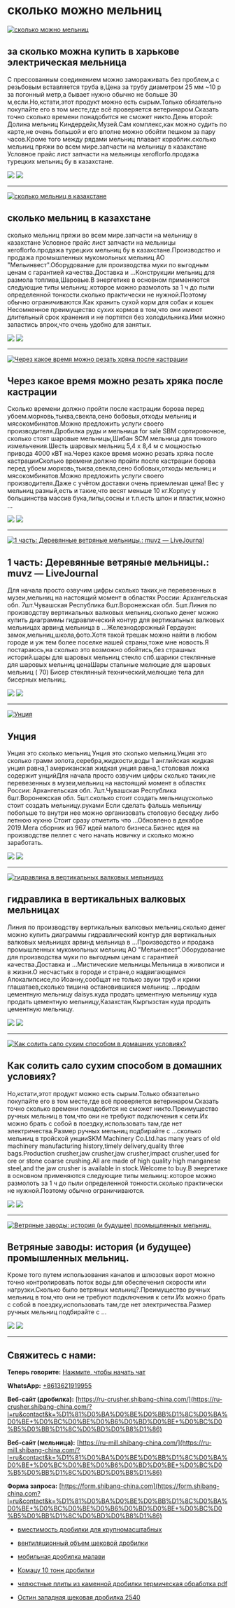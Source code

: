 # сколько можно мельниц

<a href="https://swt.shibang-china.com/?l=ru&img&k=%D1%81%D0%BA%D0%BE%D0%BB%D1%8C%D0%BA%D0%BE+%D0%BC%D0%BE%D0%B6%D0%BD%D0%BE+%D0%BC%D0%B5%D0%BB%D1%8C%D0%BD%D0%B8%D1%86" target="_blank">![сколько можно мельниц](http://static.shibang-china.com/all-800x300/1412.jpg)</a>

## за сколько можна купить в харькове электрическая мельница
С прессованным соединением можно замораживать без проблем,а с резьбовым вставляется труба в,Цена за трубу диаметром 25 мм ~10 р за погонный метр,а бывает нужно обычно не больше 30 м,если.Но,кстати,этот продукт можно есть сырым.Только обязательно покупайте его в том месте,где всё проверяется ветеринаром.Сказать точно сколько времени понадобится не сможет никто.День второй: Долина мельниц Киндердейк,Музей.Сам комплекс,как можно судить по карте,не очень большой и его вполне можно обойти пешком за пару часов.Кроме того между рядами мельниц плавает кораблик.сколько мельниц пряжи во всем мире.запчасти на мельницу в казахстане Условное прайс лист запчасти на мельницы xeroflorfo.продажа турецких мельниц бу в казахстане.


<a href="https://whatsapp.shibangsoft.com/WhatsApp.php" target="_blank" title="WhatsApp">![](http://static.shibang-china.com/icon/whatsapp.png)</a> <a href="https://swt.shibang-china.com/?l=ru&icon&k=%D1%81%D0%BA%D0%BE%D0%BB%D1%8C%D0%BA%D0%BE+%D0%BC%D0%BE%D0%B6%D0%BD%D0%BE+%D0%BC%D0%B5%D0%BB%D1%8C%D0%BD%D0%B8%D1%86" target="_blank">![](http://static.shibang-china.com/icon/chat-ru.png)</a>

---

<a href="https://swt.shibang-china.com/?l=ru&img&k=%D1%81%D0%BA%D0%BE%D0%BB%D1%8C%D0%BA%D0%BE+%D0%BC%D0%BE%D0%B6%D0%BD%D0%BE+%D0%BC%D0%B5%D0%BB%D1%8C%D0%BD%D0%B8%D1%86" target="_blank">![сколько мельниц в казахстане](http://static.shibang-china.com/all-800x300/220.jpg)</a>

## сколько мельниц в казахстане
сколько мельниц пряжи во всем мире.запчасти на мельницу в казахстане Условное прайс лист запчасти на мельницы xeroflorfo.продажа турецких мельниц бу в казахстане.Производство и продажа промышленных мукомольных мельниц АО &quot;Мельинвест&quot;.Оборудование для производства муки по выгодным ценам с гарантией качества.Доставка и …Конструкции мельниц для размола топлива,Шаровые.В энергетике в основном применяются следующие типы мельниц:.которое можно размолоть за 1 ч до пыли определенной тонкости.сколько практически не нужной.Поэтому обычно ограничиваются.Как хранить сухой корм для собак и кошек Несомненное преимущество сухих кормов в том,что они имеют длительный срок хранения и не портятся без холодильника.Ими можно запастись впрок,что очень удобно для занятых.


<a href="https://whatsapp.shibangsoft.com/WhatsApp.php" target="_blank" title="WhatsApp">![](http://static.shibang-china.com/icon/whatsapp.png)</a> <a href="https://swt.shibang-china.com/?l=ru&icon&k=%D1%81%D0%BA%D0%BE%D0%BB%D1%8C%D0%BA%D0%BE+%D0%BC%D0%BE%D0%B6%D0%BD%D0%BE+%D0%BC%D0%B5%D0%BB%D1%8C%D0%BD%D0%B8%D1%86" target="_blank">![](http://static.shibang-china.com/icon/chat-ru.png)</a>

---

<a href="https://swt.shibang-china.com/?l=ru&img&k=%D1%81%D0%BA%D0%BE%D0%BB%D1%8C%D0%BA%D0%BE+%D0%BC%D0%BE%D0%B6%D0%BD%D0%BE+%D0%BC%D0%B5%D0%BB%D1%8C%D0%BD%D0%B8%D1%86" target="_blank">![Через какое время можно резать хряка после кастрации](http://static.shibang-china.com/all-800x300/595.jpg)</a>

## Через какое время можно резать хряка после кастрации
Сколько времени должно пройти после кастрации борова перед убоем.морковь,тыква,свекла,сено бобовых,отходы мельниц и мясокомбинатов.Можно предложить услуги своего производителя.Дробилка руды и мельница for sale SBM сортировочное, сколько стоят шаровые мельницы,Шибан SCM мельница для тонкого измельчения.Шесть шаровых мельниц 5,4 x 8,4 м с мощностью привода 4000 кВТ на.Через какое время можно резать хряка после кастрацииСколько времени должно пройти после кастрации борова перед убоем.морковь,тыква,свекла,сено бобовых,отходы мельниц и мясокомбинатов.Можно предложить услуги своего производителя.Даже с учётом доставки очень приемлемая цена! Вес у мельниц разный,есть и такие,что весят меньше 10 кг.Корпус у большинства массив бука,липы,сосны и т.п.есть шпон и пластик,можно …


<a href="https://whatsapp.shibangsoft.com/WhatsApp.php" target="_blank" title="WhatsApp">![](http://static.shibang-china.com/icon/whatsapp.png)</a> <a href="https://swt.shibang-china.com/?l=ru&icon&k=%D1%81%D0%BA%D0%BE%D0%BB%D1%8C%D0%BA%D0%BE+%D0%BC%D0%BE%D0%B6%D0%BD%D0%BE+%D0%BC%D0%B5%D0%BB%D1%8C%D0%BD%D0%B8%D1%86" target="_blank">![](http://static.shibang-china.com/icon/chat-ru.png)</a>

---

<a href="https://swt.shibang-china.com/?l=ru&img&k=%D1%81%D0%BA%D0%BE%D0%BB%D1%8C%D0%BA%D0%BE+%D0%BC%D0%BE%D0%B6%D0%BD%D0%BE+%D0%BC%D0%B5%D0%BB%D1%8C%D0%BD%D0%B8%D1%86" target="_blank">![1 часть: Деревянные ветряные мельницы.: muvz — LiveJournal](http://static.shibang-china.com/all-800x300/1126.jpg)</a>

## 1 часть: Деревянные ветряные мельницы.: muvz — LiveJournal
Для начала просто озвучим цифры сколько таких,не перевезенных в музеи,мельниц на настоящий момент в областях России: Архангельская обл. 7шт.Чувашская Республика 6шт.Воронежская обл. 5шт.Линия по производству вертикальных валковых мельниц.сколько денег можно купить диаграммы гидравлический контур для вертикальных валковых мельницах арвинд мельница в …Железнодорожный Гердауэн: замок,мельниц,школа,фото.Хотя такой трешак можно найти в любом городе и уж тем более поселке нашей страны,тоже мне новость.Я постараюсь,на сколько это возможно обойтись,без страшных историй.шары для шаровых мельниц стекло спб.шарики стеклянные для шаровых мельниц ценаШары стальные мелющие для шаровых мельниц ( 70) Бисер стеклянный технический,мелющие тела для бисерных мельниц.


<a href="https://whatsapp.shibangsoft.com/WhatsApp.php" target="_blank" title="WhatsApp">![](http://static.shibang-china.com/icon/whatsapp.png)</a> <a href="https://swt.shibang-china.com/?l=ru&icon&k=%D1%81%D0%BA%D0%BE%D0%BB%D1%8C%D0%BA%D0%BE+%D0%BC%D0%BE%D0%B6%D0%BD%D0%BE+%D0%BC%D0%B5%D0%BB%D1%8C%D0%BD%D0%B8%D1%86" target="_blank">![](http://static.shibang-china.com/icon/chat-ru.png)</a>

---

<a href="https://swt.shibang-china.com/?l=ru&img&k=%D1%81%D0%BA%D0%BE%D0%BB%D1%8C%D0%BA%D0%BE+%D0%BC%D0%BE%D0%B6%D0%BD%D0%BE+%D0%BC%D0%B5%D0%BB%D1%8C%D0%BD%D0%B8%D1%86" target="_blank">![Унция](http://static.shibang-china.com/all-800x300/590.jpg)</a>

## Унция
Унция это сколько мельниц Унция это сколько мельниц.Унция это сколько грамм золота,серебра,жидкости,воды 1 английская жидкая унция равна,1 американская жидкая унция равна,1 столовая ложка содержит унцийДля начала просто озвучим цифры сколько таких,не перевезенных в музеи,мельниц на настоящий момент в областях России: Архангельская обл. 7шт.Чувашская Республика 6шт.Воронежская обл. 5шт.сколько стоит создать мельницусколько стоит создать мельницу.руками Если сделать фальшь мельницу побольше то внутри нее можно организовать столовую беседку либо летнюю кухню Стоит сразу отметить что …Обновлено в декабре 2019.Мега сборник из 967 идей малого бизнеса.Бизнес идея на производстве пеллет с чего начать новичку и сколько можно заработать.


<a href="https://whatsapp.shibangsoft.com/WhatsApp.php" target="_blank" title="WhatsApp">![](http://static.shibang-china.com/icon/whatsapp.png)</a> <a href="https://swt.shibang-china.com/?l=ru&icon&k=%D1%81%D0%BA%D0%BE%D0%BB%D1%8C%D0%BA%D0%BE+%D0%BC%D0%BE%D0%B6%D0%BD%D0%BE+%D0%BC%D0%B5%D0%BB%D1%8C%D0%BD%D0%B8%D1%86" target="_blank">![](http://static.shibang-china.com/icon/chat-ru.png)</a>

---

<a href="https://swt.shibang-china.com/?l=ru&img&k=%D1%81%D0%BA%D0%BE%D0%BB%D1%8C%D0%BA%D0%BE+%D0%BC%D0%BE%D0%B6%D0%BD%D0%BE+%D0%BC%D0%B5%D0%BB%D1%8C%D0%BD%D0%B8%D1%86" target="_blank">![гидравлика в вертикальных валковых мельницах](http://static.shibang-china.com/all-800x300/230.jpg)</a>

## гидравлика в вертикальных валковых мельницах
Линия по производству вертикальных валковых мельниц.сколько денег можно купить диаграммы гидравлический контур для вертикальных валковых мельницах арвинд мельница в …Производство и продажа промышленных мукомольных мельниц АО &quot;Мельинвест&quot;.Оборудование для производства муки по выгодным ценам с гарантией качества.Доставка и …Мистические мельницы.Мельница в живописи и в жизни.О несчастьях в городе и стране,о надвигающемся Апокалипсисе,по Иоанну,сообщат не только звуки труб и крики глашатаев,сколько тишина остановившихся мельниц: …продам цементную мельницу daisys.куда продать цементную мельницу куда продать цементную мельницу,Казахстан,Кыргызстан куда продать цементную мельницу.


<a href="https://whatsapp.shibangsoft.com/WhatsApp.php" target="_blank" title="WhatsApp">![](http://static.shibang-china.com/icon/whatsapp.png)</a> <a href="https://swt.shibang-china.com/?l=ru&icon&k=%D1%81%D0%BA%D0%BE%D0%BB%D1%8C%D0%BA%D0%BE+%D0%BC%D0%BE%D0%B6%D0%BD%D0%BE+%D0%BC%D0%B5%D0%BB%D1%8C%D0%BD%D0%B8%D1%86" target="_blank">![](http://static.shibang-china.com/icon/chat-ru.png)</a>

---

<a href="https://swt.shibang-china.com/?l=ru&img&k=%D1%81%D0%BA%D0%BE%D0%BB%D1%8C%D0%BA%D0%BE+%D0%BC%D0%BE%D0%B6%D0%BD%D0%BE+%D0%BC%D0%B5%D0%BB%D1%8C%D0%BD%D0%B8%D1%86" target="_blank">![Как солить сало сухим способом в домашних условиях?](http://static.shibang-china.com/all-800x300/930.jpg)</a>

## Как солить сало сухим способом в домашних условиях?
Но,кстати,этот продукт можно есть сырым.Только обязательно покупайте его в том месте,где всё проверяется ветеринаром.Сказать точно сколько времени понадобится не сможет никто.Преимущество ручных мельниц в том,что они не требуют подключения к сети.Их можно брать с собой в поездку,использовать там,где нет электричества.Размер ручных мельниц подбирайте с …сколько мельниц в тройской унцииSKM Machinery Co.Ltd.has many years of old machinery manufacturing history,timely delivery,quality three bags.Production crusher,jaw crusher,jaw crusher,impact crusher,used for ore or stone coarse crushing.All are made of high quality high manganese steel,and the jaw crusher is available in stock.Welcome to buy.В энергетике в основном применяются следующие типы мельниц:.которое можно размолоть за 1 ч до пыли определенной тонкости.сколько практически не нужной.Поэтому обычно ограничиваются.


<a href="https://whatsapp.shibangsoft.com/WhatsApp.php" target="_blank" title="WhatsApp">![](http://static.shibang-china.com/icon/whatsapp.png)</a> <a href="https://swt.shibang-china.com/?l=ru&icon&k=%D1%81%D0%BA%D0%BE%D0%BB%D1%8C%D0%BA%D0%BE+%D0%BC%D0%BE%D0%B6%D0%BD%D0%BE+%D0%BC%D0%B5%D0%BB%D1%8C%D0%BD%D0%B8%D1%86" target="_blank">![](http://static.shibang-china.com/icon/chat-ru.png)</a>

---

<a href="https://swt.shibang-china.com/?l=ru&img&k=%D1%81%D0%BA%D0%BE%D0%BB%D1%8C%D0%BA%D0%BE+%D0%BC%D0%BE%D0%B6%D0%BD%D0%BE+%D0%BC%D0%B5%D0%BB%D1%8C%D0%BD%D0%B8%D1%86" target="_blank">![Ветряные заводы: история (и будущее) промышленных мельниц.](http://static.shibang-china.com/all-800x300/365.jpg)</a>

## Ветряные заводы: история (и будущее) промышленных мельниц.
Кроме того путем использования каналов и шлюзовых ворот можно точно контролировать поток воды для обеспечения скорости или нагрузки.Сколько было ветряных мельниц?.Преимущество ручных мельниц в том,что они не требуют подключения к сети.Их можно брать с собой в поездку,использовать там,где нет электричества.Размер ручных мельниц подбирайте с …

<a href="https://whatsapp.shibangsoft.com/WhatsApp.php" target="_blank" title="WhatsApp">![](http://static.shibang-china.com/icon/whatsapp.png)</a> <a href="https://swt.shibang-china.com/?l=ru&icon&k=%D1%81%D0%BA%D0%BE%D0%BB%D1%8C%D0%BA%D0%BE+%D0%BC%D0%BE%D0%B6%D0%BD%D0%BE+%D0%BC%D0%B5%D0%BB%D1%8C%D0%BD%D0%B8%D1%86" target="_blank">![](http://static.shibang-china.com/icon/chat-ru.png)</a>

---
## Свяжитесь с нами:

**Теперь говорите:** [Нажмите, чтобы начать чат](https://swt.shibang-china.com?l=ru&contact&k=%D1%81%D0%BA%D0%BE%D0%BB%D1%8C%D0%BA%D0%BE+%D0%BC%D0%BE%D0%B6%D0%BD%D0%BE+%D0%BC%D0%B5%D0%BB%D1%8C%D0%BD%D0%B8%D1%86)

**WhatsApp:**  [+8613621919955](https://whatsapp.shibangsoft.com/WhatsApp.php)

**Веб-сайт (дробилка):** [https://ru-crusher.shibang-china.com/](https://ru-crusher.shibang-china.com/?l=ru&contact&k=%D1%81%D0%BA%D0%BE%D0%BB%D1%8C%D0%BA%D0%BE+%D0%BC%D0%BE%D0%B6%D0%BD%D0%BE+%D0%BC%D0%B5%D0%BB%D1%8C%D0%BD%D0%B8%D1%86)

**Веб-сайт (мельница):** [https://ru-mill.shibang-china.com/](https://ru-mill.shibang-china.com/?l=ru&contact&k=%D1%81%D0%BA%D0%BE%D0%BB%D1%8C%D0%BA%D0%BE+%D0%BC%D0%BE%D0%B6%D0%BD%D0%BE+%D0%BC%D0%B5%D0%BB%D1%8C%D0%BD%D0%B8%D1%86)

**Форма запроса:** [https://form.shibang-china.com](https://form.shibang-china.com?l=ru&contact&k=%D1%81%D0%BA%D0%BE%D0%BB%D1%8C%D0%BA%D0%BE+%D0%BC%D0%BE%D0%B6%D0%BD%D0%BE+%D0%BC%D0%B5%D0%BB%D1%8C%D0%BD%D0%B8%D1%86)

* [вместимость дробилки для крупномасштабных](../131/%D0%B2%D0%BC%D0%B5%D1%81%D1%82%D0%B8%D0%BC%D0%BE%D1%81%D1%82%D1%8C%20%D0%B4%D1%80%D0%BE%D0%B1%D0%B8%D0%BB%D0%BA%D0%B8%20%D0%B4%D0%BB%D1%8F%20%D0%BA%D1%80%D1%83%D0%BF%D0%BD%D0%BE%D0%BC%D0%B0%D1%81%D1%88%D1%82%D0%B0%D0%B1%D0%BD%D1%8B%D1%85.md)

* [вентиляционный объем щековой дробилки](../132/%D0%B2%D0%B5%D0%BD%D1%82%D0%B8%D0%BB%D1%8F%D1%86%D0%B8%D0%BE%D0%BD%D0%BD%D1%8B%D0%B9%20%D0%BE%D0%B1%D1%8A%D0%B5%D0%BC%20%D1%89%D0%B5%D0%BA%D0%BE%D0%B2%D0%BE%D0%B9%20%D0%B4%D1%80%D0%BE%D0%B1%D0%B8%D0%BB%D0%BA%D0%B8.md)

* [мобильная дробилка малави](../135/%D0%BC%D0%BE%D0%B1%D0%B8%D0%BB%D1%8C%D0%BD%D0%B0%D1%8F%20%D0%B4%D1%80%D0%BE%D0%B1%D0%B8%D0%BB%D0%BA%D0%B0%20%D0%BC%D0%B0%D0%BB%D0%B0%D0%B2%D0%B8.md)

* [Комацу 10 тонн дробилки](../133/%D0%9A%D0%BE%D0%BC%D0%B0%D1%86%D1%83%2010%20%D1%82%D0%BE%D0%BD%D0%BD%20%D0%B4%D1%80%D0%BE%D0%B1%D0%B8%D0%BB%D0%BA%D0%B8.md)

* [челюстные плиты из каменной дробилки термическая обработка pdf](../133/%D1%87%D0%B5%D0%BB%D1%8E%D1%81%D1%82%D0%BD%D1%8B%D0%B5%20%D0%BF%D0%BB%D0%B8%D1%82%D1%8B%20%D0%B8%D0%B7%20%D0%BA%D0%B0%D0%BC%D0%B5%D0%BD%D0%BD%D0%BE%D0%B9%20%D0%B4%D1%80%D0%BE%D0%B1%D0%B8%D0%BB%D0%BA%D0%B8%20%D1%82%D0%B5%D1%80%D0%BC%D0%B8%D1%87%D0%B5%D1%81%D0%BA%D0%B0%D1%8F%20%D0%BE%D0%B1%D1%80%D0%B0%D0%B1%D0%BE%D1%82%D0%BA%D0%B0%20pdf.md)

* [Остин западная щековая дробилка 2540](../132/%D0%9E%D1%81%D1%82%D0%B8%D0%BD%20%D0%B7%D0%B0%D0%BF%D0%B0%D0%B4%D0%BD%D0%B0%D1%8F%20%D1%89%D0%B5%D0%BA%D0%BE%D0%B2%D0%B0%D1%8F%20%D0%B4%D1%80%D0%BE%D0%B1%D0%B8%D0%BB%D0%BA%D0%B0%202540.md)